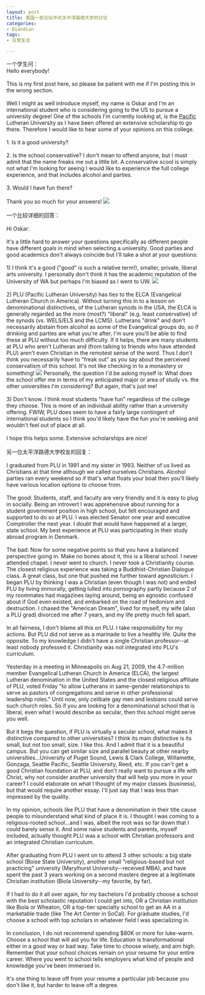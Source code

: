```yaml
---
layout: post
title: 美国一些论坛中对太平洋路德大学的讨论
categories:
- Diandian
tags:
- 日常生活

---
```

一个学生问：
<br />Hello everybody!
<br />
<br />This is my first post here, so please be patient with me if I'm posting this in the wrong section.
<br />
<br />Well I might as well introduce myself, my name is Oskar and I'm an international student who is considering going to the US to pursue a university degree! One of the schools I'm currently looking at, is the
<a href="http://www.city-data.com/city/Pacific-Washington.html" title="Pacific, Washington detailed profile">Pacific</a> Lutheran University as I have been offered an extensive scholarship to go there. Therefore I would like to hear some of your opinions on this college.
<br />
<br />1. Is it a good university?
<br />
<br />2. Is the school conservative? I don't mean to offend anyone, but I must admit that the name freaks me out a little bit. A conservative scool is simply not what I'm looking for seeing I would like to experience the full college experience, and that includes alcohol and parties.
<br />
<br />3. Would I have fun there?
<br />
<br />Thank you so much for your answers!
<img src="http://m3.img.srcdd.com/farm5/109/7ECAC3AFE37B53CC8F84A5BC2030B06D_16_16.GIF" />
<br />
<br />一个比较详细的回答：
<br />
<br />Hi Oskar:
<br />
<br />It's a little hard to answer your questions specifically as different people have different goals in mind when selecting a university. Good parties and good academics don't always coincide but I'll take a shot at your questions:
<br />
<br />1) I think it's a good (&quot;good&quot; is such a relative term!), smaller, private, liberal arts university. I personally don't think it has the academic reputation of the University of WA but perhaps I'm biased as I went to UW.
<img src="http://m2.img.srcdd.com/farm4/171/0E3F7992662D77D8F67517948ABC30AB_16_16.GIF" />
<br />
<br />2) PLU (Pacific Lutheran University) has ties to the ELCA (Evangelical Lutheran Church in America). Without turning this in to a lesson on denominational distinctives, of the Lutheran synods in the USA, the ELCA is generally regarded as the more (most?) &quot;liberal&quot; (e.g. least conservative) of the synods (vs. WELS/ELS and the LCMS). Lutherans &quot;drink&quot; and don't necessarily abstain from alcohol as some of the Evangelical groups do, so if drinking and parties are what you're after, I'm sure you'll be able to find these at PLU without too much difficulty. If it helps, there are many students at PLU who aren't Lutheran and (from talking to friends who have attended PLU) aren't even Christian in the remotest sense of the word. Thus I don't think you necessarily have to &quot;freak out&quot; as you say about the perceived conservatism of this school. It's not like checking in to a monastery or something!
<img src="http://m3.img.srcdd.com/farm4/238/A02DD5BCB079D58C360888AFAF2F7AEE_16_16.GIF" /> Personally, the question I'd be asking myself is: What does the school offer me in terms of my anticipated major or area of study vs. the other universities I'm considering? But again, that's just me!
<br />
<br />3) Don't know. I think most students &quot;have fun&quot; regardless of the college they choose. This is more of an individual ability rather than a university offering. FWIW, PLU does seem to have a fairly large contingent of international students so I think you'd likely have the fun you're seeking and wouldn't feel out of place at all.
<br />
<br />I hope this helps some. Extensive scholarships are nice!
<br />
<br />另一位太平洋路德大学校友的回复：
<br />
<br />I graduated from PLU in 1991 and my sister in 1993. Neither of us lived as Christians at that time although we called ourselves Christians. Alcohol parties ran every weekend so if that's what floats your boat then you'll likely have various location options to choose from.
<br />
<br />The good: Students, staff, and faculty are very friendly and it is easy to plug in socially. Being an introvert I was apprehensive about running for a student government position in high school, but felt encouraged and supported to do so at PLU. I was elected Senator one year and executive Comptroller the next year. I doubt that would have happened at a larger, state school. My best experience at PLU was participating in their study abroad program in Denmark.
<br />
<br />The bad: Now for some negative points so that you have a balanced perspective going in. Make no bones about it, this is a liberal school. I never attended chapel. I never went to church. I never took a Christianity course. The closest religious experience was taking a Buddhist-Christian Dialogue class. A great class, but one that pushed me further toward agnosticism. I began PLU by thinking I was a Christian (even though I was not) and ended PLU by living immorally, getting lulled into pornography partly because 2 of my roommates had magazines laying around, being an agnostic confused about if God even existed, and embarked on the road of hedonism and destruction. I chased the &quot;American Dream&quot;, lived for myself, my wife (also a PLU grad) divorced me after 7 years, and my life pretty much fell apart.
<br />
<br />In all fairness, I don't blame all this on PLU. I take responsibility for my actions. But PLU did not serve as a marinade to live a healthy life. Quite the opposite. To my knowledge I didn't have a single Christian professor--at least nobody professed it. Christianity was not integrated into PLU's curriculum.
<br />
<br />Yesterday in a meeting in Minneapolis on Aug 21, 2009, the 4.7-million member Evangelical Lutheran Church in America (ELCA), the largest Lutheran denomination in the United States and the closest religious affiliate of PLU, voted Friday &quot;to allow Lutherans in same-gender relationships to serve as pastors of congregations and serve in other professional leadership roles.&quot; Until now, only celibate gay men and lesbians could serve such church roles. So if you are looking for a denominational school that is liberal, even what I would describe as secular, then this school might serve you well.
<br />
<br />But it begs the question, if PLU is virtually a secular school, what makes it distinctive compared to other universities? I think its main distinctive is its small, but not too small, size. I like this. And I admit that it is a beautiful campus. But you can get similar size and parallel beauty at other nearby universities...University of Puget Sound, Lewis &amp; Clark College, Willamette, Gonzaga, Seattle Pacific, Seattle University, Reed, etc. If you can't get a good Christian foundation at PLU, and don't really want to pursue a life with Christ, why not consider another university that will help you more in your career? I could elaborate on what I thought of my major classes (business), but that would require another essay. I'll just say that I was less than impressed by the quality.
<br />
<br />In my opinion, schools like PLU that have a denomination in their title cause people to misunderstand what kind of place it is. I thought I was coming to a religious-rooted school...and I was, albeit the root was so far down that I could barely sense it. And some naive students and parents, myself included, actually thought PLU was a school with Christian professors and an integrated Christian curriculum.
<br />
<br />After graduating from PLU I went on to attend 3 other schools: a big state school (Boise State University), another small &quot;religious-based but not practicing&quot; university (Marylhurst University--received MBA), and have spent the past 3 years working on a second masters degree at a legitimate Christian institution (Biola University--my favorite, by far).
<br />
<br />If I had to do it all over again, for my bachelors I'd probably choose a school with the best scholastic reputation I could get into, OR a Christian institution like Biola or Wheaton, OR a top-tier specialty school to get an AA in a marketable trade (like The Art Center in SoCal). For graduate studies, I'd choose a school with top scholars in whatever field I was specializing in.
<br />
<br />In conclusion, I do not recommend spending $80K or more for luke-warm. Choose a school that will aid you for life. Education is transformational either in a good way or bad way. Take time to choose wisely, and aim high. Remember that your school choices remain on your resume for your entire career. Where you went to school tells employers what kind of people and knowledge you've been immersed in.
<br />
<br />It's one thing to leave off from your resume a particular job because you don't like it, but harder to leave off a degree.